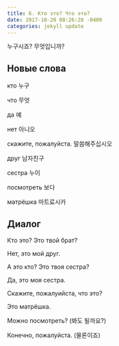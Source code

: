 ```yaml
---
title: 6. Кто это? Что это?
date: 2017-10-20 08:26:28 -0400
categories: jekyll update
---
```


누구시죠? 무엇입니까?

## Новые слова

кто 누구

что 무엇

да 예

нет 아니오

скажите, пожалуйста. 말씀해주십시오

друг 남자친구

сестра 누이

посмотреть 보다

матрёшка 마트료시카

## Диалог

Кто это? Это твой брат?

Нет, это мой друг.

А это кто? Это твоя сестра?

Да, это моя сестра.

Скажите, пожалуийста, что это?

Это матрёшка.

Можно посмотреть? (봐도 될까요?)

Конечно, пожалуйста. (물론이죠)


